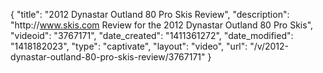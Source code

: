 {
    "title": "2012 Dynastar Outland 80 Pro Skis Review",
    "description": "http:\/\/www.skis.com Review for the 2012 Dynastar Outland 80 Pro Skis",
    "videoid": "3767171",
    "date_created": "1411361272",
    "date_modified": "1418182023",
    "type": "captivate",
    "layout": "video",
    "url": "\/v\/2012-dynastar-outland-80-pro-skis-review\/3767171"
}